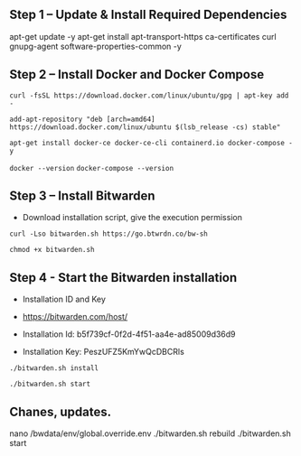 ## Step 1 – Update & Install Required Dependencies

apt-get update -y
apt-get install apt-transport-https ca-certificates curl gnupg-agent software-properties-common -y

## Step 2 – Install Docker and Docker Compose
```
curl -fsSL https://download.docker.com/linux/ubuntu/gpg | apt-key add -
```
```
add-apt-repository "deb [arch=amd64] https://download.docker.com/linux/ubuntu $(lsb_release -cs) stable"
```
```
apt-get install docker-ce docker-ce-cli containerd.io docker-compose -y
```
```docker --version```
```docker-compose --version```

## Step 3 – Install Bitwarden
* Download installation script, give the execution permission 
```
curl -Lso bitwarden.sh https://go.btwrdn.co/bw-sh
```
```
chmod +x bitwarden.sh
```
## Step 4 - Start the Bitwarden installation

* Installation ID and Key
* https://bitwarden.com/host/

* Installation Id: b5f739cf-0f2d-4f51-aa4e-ad85009d36d9
* Installation Key: PeszUFZ5KmYwQcDBCRls
```
./bitwarden.sh install
```

```
./bitwarden.sh start
```
## Chanes, updates.

nano /bwdata/env/global.override.env
./bitwarden.sh rebuild
./bitwarden.sh start
